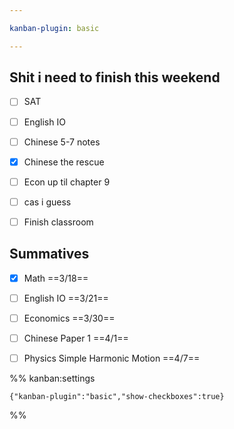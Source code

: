 ```yaml
---

kanban-plugin: basic

---
```


## Shit i need to finish this weekend

- [ ] SAT
- [ ] English IO
- [ ] Chinese 5-7 notes
- [x] Chinese the rescue
- [ ] Econ up til chapter 9
- [ ] cas i guess
- [ ] Finish classroom


## Summatives

- [x] Math ==3/18==
- [ ] English IO ==3/21==
- [ ] Economics ==3/30==
- [ ] Chinese Paper 1 ==4/1==
- [ ] Physics Simple Harmonic Motion ==4/7==




%% kanban:settings
```
{"kanban-plugin":"basic","show-checkboxes":true}
```
%%
